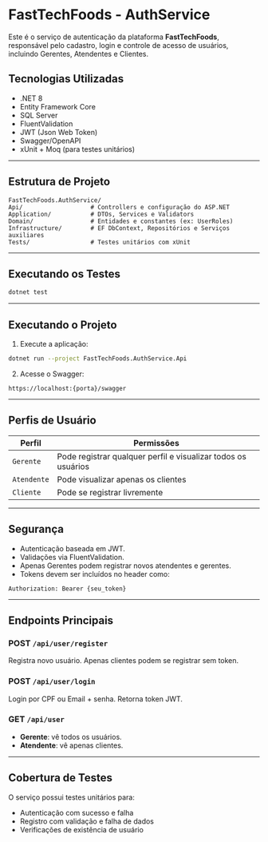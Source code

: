 # FastTechFoods - AuthService

Este é o serviço de autenticação da plataforma **FastTechFoods**, responsável pelo cadastro, login e controle de acesso de usuários, incluindo Gerentes, Atendentes e Clientes.

## Tecnologias Utilizadas

- .NET 8
- Entity Framework Core
- SQL Server
- FluentValidation
- JWT (Json Web Token)
- Swagger/OpenAPI
- xUnit + Moq (para testes unitários)

---

## Estrutura de Projeto

```
FastTechFoods.AuthService/
Api/                   # Controllers e configuração do ASP.NET
Application/           # DTOs, Services e Validators
Domain/                # Entidades e constantes (ex: UserRoles)
Infrastructure/        # EF DbContext, Repositórios e Serviços auxiliares
Tests/                 # Testes unitários com xUnit
```

---

## Executando os Testes

```bash
dotnet test
```

---

## Executando o Projeto

1. Execute a aplicação:
```bash
dotnet run --project FastTechFoods.AuthService.Api
```

2. Acesse o Swagger:
```
https://localhost:{porta}/swagger
```

---

## Perfis de Usuário

| Perfil     | Permissões                                       |
|------------|--------------------------------------------------|
| `Gerente`  | Pode registrar qualquer perfil e visualizar todos os usuários |
| `Atendente`| Pode visualizar apenas os clientes               |
| `Cliente`  | Pode se registrar livremente                     |

---

## Segurança

- Autenticação baseada em JWT.
- Validações via FluentValidation.
- Apenas Gerentes podem registrar novos atendentes e gerentes.
- Tokens devem ser incluídos no header como:
```
Authorization: Bearer {seu_token}
```

---

## Endpoints Principais

### POST `/api/user/register`
Registra novo usuário. Apenas clientes podem se registrar sem token.

### POST `/api/user/login`
Login por CPF ou Email + senha. Retorna token JWT.

### GET `/api/user`
- **Gerente**: vê todos os usuários.
- **Atendente**: vê apenas clientes.

---

## Cobertura de Testes

O serviço possui testes unitários para:
- Autenticação com sucesso e falha
- Registro com validação e falha de dados
- Verificações de existência de usuário
